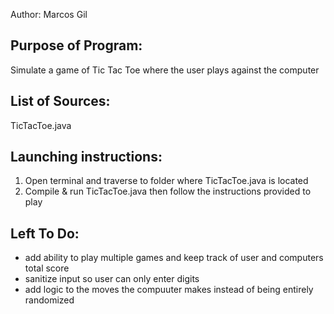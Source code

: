 Author: Marcos Gil

Purpose of Program: 
-------------------

Simulate a game of Tic Tac Toe where the user plays against the computer


List of Sources:
----------------

TicTacToe.java

Launching instructions:
-----------------------

1. Open terminal and traverse to folder where TicTacToe.java is located
2. Compile & run TicTacToe.java then follow the instructions provided to play

Left To Do:
-----------
- add ability to play multiple games and keep track of user and computers total score
- sanitize input so user can only enter digits
- add logic to the moves the compuuter makes instead of being entirely randomized
